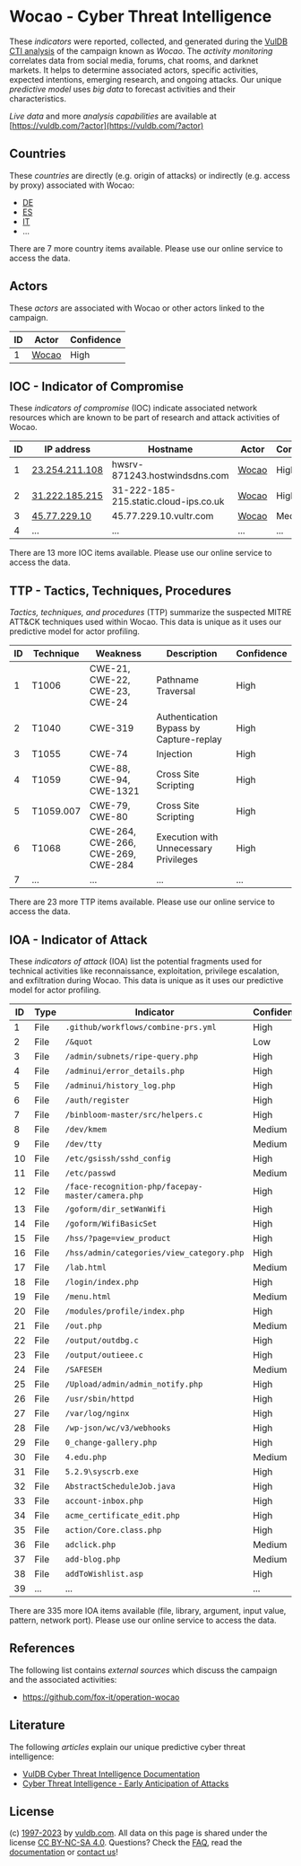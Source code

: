 # Wocao - Cyber Threat Intelligence

These _indicators_ were reported, collected, and generated during the [VulDB CTI analysis](https://vuldb.com/?kb.cti) of the campaign known as _Wocao_. The _activity monitoring_ correlates data from social media, forums, chat rooms, and darknet markets. It helps to determine associated actors, specific activities, expected intentions, emerging research, and ongoing attacks. Our unique _predictive model_ uses _big data_ to forecast activities and their characteristics.

_Live data_ and more _analysis capabilities_ are available at [https://vuldb.com/?actor](https://vuldb.com/?actor)

## Countries

These _countries_ are directly (e.g. origin of attacks) or indirectly (e.g. access by proxy) associated with Wocao:

* [DE](https://vuldb.com/?country.de)
* [ES](https://vuldb.com/?country.es)
* [IT](https://vuldb.com/?country.it)
* ...

There are 7 more country items available. Please use our online service to access the data.

## Actors

These _actors_ are associated with Wocao or other actors linked to the campaign.

ID | Actor | Confidence
-- | ----- | ----------
1 | [Wocao](https://vuldb.com/?actor.wocao) | High

## IOC - Indicator of Compromise

These _indicators of compromise_ (IOC) indicate associated network resources which are known to be part of research and attack activities of Wocao.

ID | IP address | Hostname | Actor | Confidence
-- | ---------- | -------- | ----- | ----------
1 | [23.254.211.108](https://vuldb.com/?ip.23.254.211.108) | hwsrv-871243.hostwindsdns.com | [Wocao](https://vuldb.com/?actor.wocao) | High
2 | [31.222.185.215](https://vuldb.com/?ip.31.222.185.215) | 31-222-185-215.static.cloud-ips.co.uk | [Wocao](https://vuldb.com/?actor.wocao) | High
3 | [45.77.229.10](https://vuldb.com/?ip.45.77.229.10) | 45.77.229.10.vultr.com | [Wocao](https://vuldb.com/?actor.wocao) | Medium
4 | ... | ... | ... | ...

There are 13 more IOC items available. Please use our online service to access the data.

## TTP - Tactics, Techniques, Procedures

_Tactics, techniques, and procedures_ (TTP) summarize the suspected MITRE ATT&CK techniques used within Wocao. This data is unique as it uses our predictive model for actor profiling.

ID | Technique | Weakness | Description | Confidence
-- | --------- | -------- | ----------- | ----------
1 | T1006 | CWE-21, CWE-22, CWE-23, CWE-24 | Pathname Traversal | High
2 | T1040 | CWE-319 | Authentication Bypass by Capture-replay | High
3 | T1055 | CWE-74 | Injection | High
4 | T1059 | CWE-88, CWE-94, CWE-1321 | Cross Site Scripting | High
5 | T1059.007 | CWE-79, CWE-80 | Cross Site Scripting | High
6 | T1068 | CWE-264, CWE-266, CWE-269, CWE-284 | Execution with Unnecessary Privileges | High
7 | ... | ... | ... | ...

There are 23 more TTP items available. Please use our online service to access the data.

## IOA - Indicator of Attack

These _indicators of attack_ (IOA) list the potential fragments used for technical activities like reconnaissance, exploitation, privilege escalation, and exfiltration during Wocao. This data is unique as it uses our predictive model for actor profiling.

ID | Type | Indicator | Confidence
-- | ---- | --------- | ----------
1 | File | `.github/workflows/combine-prs.yml` | High
2 | File | `/&quot` | Low
3 | File | `/admin/subnets/ripe-query.php` | High
4 | File | `/adminui/error_details.php` | High
5 | File | `/adminui/history_log.php` | High
6 | File | `/auth/register` | High
7 | File | `/binbloom-master/src/helpers.c` | High
8 | File | `/dev/kmem` | Medium
9 | File | `/dev/tty` | Medium
10 | File | `/etc/gsissh/sshd_config` | High
11 | File | `/etc/passwd` | Medium
12 | File | `/face-recognition-php/facepay-master/camera.php` | High
13 | File | `/goform/dir_setWanWifi` | High
14 | File | `/goform/WifiBasicSet` | High
15 | File | `/hss/?page=view_product` | High
16 | File | `/hss/admin/categories/view_category.php` | High
17 | File | `/lab.html` | Medium
18 | File | `/login/index.php` | High
19 | File | `/menu.html` | Medium
20 | File | `/modules/profile/index.php` | High
21 | File | `/out.php` | Medium
22 | File | `/output/outdbg.c` | High
23 | File | `/output/outieee.c` | High
24 | File | `/SAFESEH` | Medium
25 | File | `/Upload/admin/admin_notify.php` | High
26 | File | `/usr/sbin/httpd` | High
27 | File | `/var/log/nginx` | High
28 | File | `/wp-json/wc/v3/webhooks` | High
29 | File | `0_change-gallery.php` | High
30 | File | `4.edu.php` | Medium
31 | File | `5.2.9\syscrb.exe` | High
32 | File | `AbstractScheduleJob.java` | High
33 | File | `account-inbox.php` | High
34 | File | `acme_certificate_edit.php` | High
35 | File | `action/Core.class.php` | High
36 | File | `adclick.php` | Medium
37 | File | `add-blog.php` | Medium
38 | File | `addToWishlist.asp` | High
39 | ... | ... | ...

There are 335 more IOA items available (file, library, argument, input value, pattern, network port). Please use our online service to access the data.

## References

The following list contains _external sources_ which discuss the campaign and the associated activities:

* https://github.com/fox-it/operation-wocao

## Literature

The following _articles_ explain our unique predictive cyber threat intelligence:

* [VulDB Cyber Threat Intelligence Documentation](https://vuldb.com/?kb.cti)
* [Cyber Threat Intelligence - Early Anticipation of Attacks](https://www.scip.ch/en/?labs.20201022)

## License

(c) [1997-2023](https://vuldb.com/?kb.changelog) by [vuldb.com](https://vuldb.com/?kb.about). All data on this page is shared under the license [CC BY-NC-SA 4.0](https://creativecommons.org/licenses/by-nc-sa/4.0/). Questions? Check the [FAQ](https://vuldb.com/?kb.faq), read the [documentation](https://vuldb.com/?kb) or [contact us](https://vuldb.com/?contact)!
